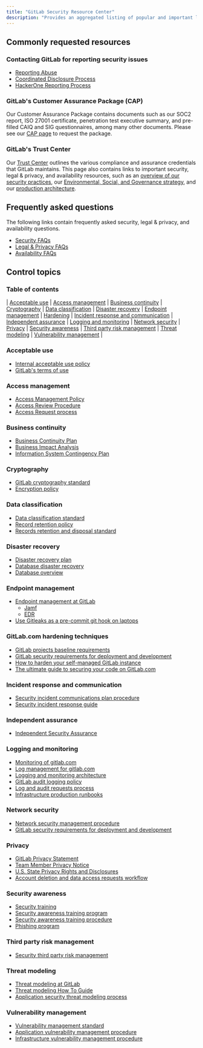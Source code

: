 ```yaml
---
title: "GitLab Security Resource Center"
description: "Provides an aggregated listing of popular and important links and information for GitLab's customers and prospects."
---
```


## Commonly requested resources

### Contacting GitLab for reporting security issues

- [Reporting Abuse](/handbook/security/security-operations/trustandsafety/abuse-on-gitlab-com/)
- [Coordinated Disclosure Process](https://about.gitlab.com/security/disclosure/)
- [HackerOne Reporting Process](/handbook/security/product-security/application-security/runbooks/hackerone-process/)

### GitLab's Customer Assurance Package (CAP)

Our Customer Assurance Package contains documents such as our SOC2 report, ISO 27001 certificate, penetration test executive summary, and pre-filled CAIQ and SIG questionnaires, among many other documents. Please see our [CAP page](https://trust.gitlab.com/) to request the package.

### GitLab's Trust Center

Our [Trust Center](https://about.gitlab.com/security/) outlines the various compliance and assurance credentials that GitLab maintains. This page also contains links to important security, legal & privacy, and availability resources, such as an [overview of our security practices](/handbook/security/), our [Environmental, Social, and Governance strategy](/handbook/legal/esg/), and our [production architecture](/handbook/engineering/infrastructure/production/architecture/).

## Frequently asked questions

The following links contain frequently asked security, legal & privacy, and availability questions.

- [Security FAQs](https://about.gitlab.com/security/faq/)
- [Legal & Privacy FAQs](https://about.gitlab.com/privacy/)
- [Availability FAQs](/handbook/engineering/infrastructure-platforms/faq/)

## Control topics

### Table of contents

| [Acceptable use](/handbook/security/gitlab_security_resource_center/#acceptable-use) | [Access management](/handbook/security/gitlab_security_resource_center/#access-management) | [Business continuity](/handbook/security/gitlab_security_resource_center/#business-continuity) | [Cryptography](/handbook/security/gitlab_security_resource_center/#cryptography) | [Data classification](/handbook/security/gitlab_security_resource_center/#data-classification)
| [Disaster recovery](/handbook/security/gitlab_security_resource_center/#disaster-recovery) | [Endpoint management](/handbook/security/gitlab_security_resource_center/#endpoint-management) | [Hardening](/handbook/security/gitlab_security_resource_center/#gitlabcom-hardening-techniques) | [Incident response and communication](/handbook/security/gitlab_security_resource_center/#incident-response-and-communication) | [Independent assurance](/handbook/security/gitlab_security_resource_center/#independent-assurance)
| [Logging and monitoring](/handbook/security/gitlab_security_resource_center/#logging-and-monitoring) | [Network security](/handbook/security/gitlab_security_resource_center/#network-security) | [Privacy](/handbook/security/gitlab_security_resource_center/#privacy) | [Security awareness](/handbook/security/gitlab_security_resource_center/#security-awareness) | [Third party risk management](/handbook/security/gitlab_security_resource_center/#third-party-risk-management)
| [Threat modeling](/handbook/security/gitlab_security_resource_center/#threat-modeling) | [Vulnerability management](/handbook/security/gitlab_security_resource_center/#vulnerability-management) |

### Acceptable use

- [Internal acceptable use policy](/handbook/people-group/acceptable-use-policy/)
- [GitLab's terms of use](https://about.gitlab.com/terms/)

### Access management

- [Access Management Policy](/handbook/security/security-and-technology-policies/access-management-policy/)
- [Access Review Procedure](/handbook/security/security-assurance/security-compliance/access-reviews)
- [Access Request process](/handbook/security/corporate/end-user-services/onboarding-access-requests/access-requests/)

### Business continuity

- [Business Continuity Plan](/handbook/business-technology/entapps-documentation/policies/gitlab-business-continuity-plan/)
- [Business Impact Analysis](/handbook/security/security-assurance/security-risk/storm-program/business-impact-analysis/)
- [Information System Contingency Plan](/handbook/security/information-system-contingency-plan-iscp)

### Cryptography

- [GitLab cryptography standard](/handbook/security/standards/cryptographic-standard/)
- [Encryption policy](/handbook/security/product-security/vulnerability-management/encryption-policy/)

### Data classification

- [Data classification standard](/handbook/security/standards/data-classification-standard/)
- [Record retention policy](/handbook/legal/record-retention-policy/)
- [Records retention and disposal standard](/handbook/security/standards/records-retention-deletion/)

### Disaster recovery

- [Disaster recovery plan](https://gitlab.com/gitlab-com/gl-infra/readiness/-/blob/master/library/disaster-recovery/index.md)
- [Database disaster recovery](/handbook/engineering/infrastructure/database/disaster-recovery/)
- [Database overview](/handbook/engineering/infrastructure/database/)

### Endpoint management

- [Endpoint management at GitLab](https://internal.gitlab.com/handbook/it/endpoint-tools/)
  - [Jamf](https://internal.gitlab.com/handbook/it/endpoint-tools/jamf/)
  - [EDR](https://internal.gitlab.com/handbook/security/corporate/tooling/crowdstrike/)
- [Use Gitleaks as a pre-commit git hook on laptops](/handbook/security/gitleaks/)

### GitLab.com hardening techniques

- [GitLab projects baseline requirements](/handbook/security/standards/gitlab_projects_baseline_requirements/)
- [GitLab security requirements for deployment and development](/handbook/security/planning/security-development-deployment-requirements/)
- [How to harden your self-managed GitLab instance](https://about.gitlab.com/blog/2023/05/23/how-to-harden-your-self-managed-gitlab-instance/)
- [The ultimate guide to securing your code on GitLab.com](https://about.gitlab.com/blog/2023/05/31/securing-your-code-on-gitlab/)

### Incident response and communication

- [Security incident communications plan procedure](/handbook/security/security-operations/sirt/security-incident-communication-plan/)
- [Security incident response guide](/handbook/security/security-operations/sirt/sec-incident-response/)

### Independent assurance

- [Independent Security Assurance](/handbook/security/security-assurance/field-security/independent_security_assurance/)

### Logging and monitoring

- [Monitoring of gitlab.com](/handbook/engineering/monitoring/)
- [Log management for gitlab.com](/handbook/engineering/monitoring/#logs)
- [Logging and monitoring architecture](/handbook/engineering/infrastructure/production/architecture/#monitoring-and-logging)
- [GitLab audit logging policy](/handbook/security/security-and-technology-policies/audit-logging-policy/)
- [Log and audit requests process](/handbook/support/workflows/log_requests/)
- [Infrastructure production runbooks](https://gitlab.com/gitlab-com/runbooks/)

### Network security

- [Network security management procedure](/handbook/engineering/infrastructure-platforms/network-security/)
- [GitLab security requirements for deployment and development](/handbook/security/planning/security-development-deployment-requirements/)

### Privacy

- [GitLab Privacy Statement](/handbook/legal/privacy/)
- [Team Member Privacy Notice](/handbook/legal/privacy/employee-privacy-policy/)
- [U.S. State Privacy Rights and Disclosures](https://about.gitlab.com/privacy/us-state-privacy-rights-and-disclosures/)
- [Account deletion and data access requests workflow](/handbook/support/workflows/account_deletion_access_request_workflows/)

### Security awareness

- [Security training](/handbook/security/security-assurance/governance/security-training/)
- [Security awareness training program](security-assurance/governance/sec-awareness-training/)
- [Security awareness training procedure](security-assurance/governance/sec-training/)
- [Phishing program](security-assurance/governance/phishing/)

### Third party risk management

- [Security third party risk management](security-assurance/security-risk/third-party-risk-management/)

### Threat modeling

- [Threat modeling at GitLab](product-security/application-security/threat-modeling/)
- [Threat modeling How To Guide](product-security/application-security/threat-modeling/howto/)
- [Application security threat modeling process](product-security/application-security/runbooks/threat-modeling/)

### Vulnerability management

- [Vulnerability management standard](product-security/vulnerability-management/)
- [Application vulnerability management procedure](product-security/application-security/vulnerability-management/)
- [Infrastructure vulnerability management procedure](/handbook/security/product-security/vulnerability-management/infrastructure-vulnerability-procedure/)
